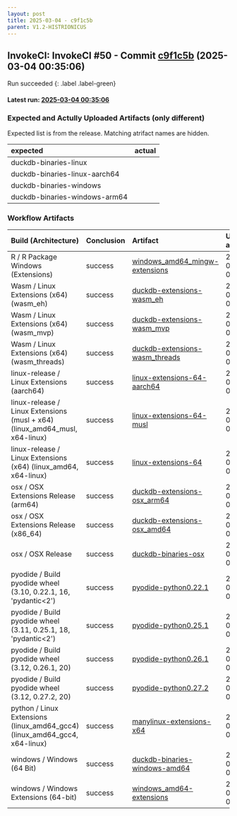 ```yaml
---
layout: post
title: 2025-03-04 - c9f1c5b
parent: V1.2-HISTRIONICUS
---
```



## InvokeCI: InvokeCI #50 - Commit [c9f1c5b](https://github.com/duckdb/duckdb/actions/runs/13643493105) (2025-03-04 00:35:06)
 Run succeeded
{: .label .label-green}
#### Latest run: [ 2025-03-04 00:35:06 ](https://github.com/duckdb/duckdb/actions/runs/13643493105)

### Expected and Actully Uploaded Artifacts (only different)
Expected list is from the release.
Matching atrifact names are hidden.

| expected                      | actual   |
|:------------------------------|:---------|
| duckdb-binaries-linux         |          |
| duckdb-binaries-linux-aarch64 |          |
| duckdb-binaries-windows       |          |
| duckdb-binaries-windows-arm64 |          |

### Workflow Artifacts

| Build (Architecture)                                                        | Conclusion   | Artifact                                                                                                         | Uploaded at         |
|:----------------------------------------------------------------------------|:-------------|:-----------------------------------------------------------------------------------------------------------------|:--------------------|
| R / R Package Windows (Extensions)                                          | success      | [windows_amd64_mingw-extensions](https://github.com/duckdb/duckdb/actions/runs/13643493105/artifacts/2685785858) | 2025-03-04 01:46:31 |
| Wasm / Linux Extensions (x64) (wasm_eh)                                     | success      | [duckdb-extensions-wasm_eh](https://github.com/duckdb/duckdb/actions/runs/13643493105/artifacts/2685629416)      | 2025-03-04 01:05:39 |
| Wasm / Linux Extensions (x64) (wasm_mvp)                                    | success      | [duckdb-extensions-wasm_mvp](https://github.com/duckdb/duckdb/actions/runs/13643493105/artifacts/2685687373)     | 2025-03-04 01:21:05 |
| Wasm / Linux Extensions (x64) (wasm_threads)                                | success      | [duckdb-extensions-wasm_threads](https://github.com/duckdb/duckdb/actions/runs/13643493105/artifacts/2685633908) | 2025-03-04 01:06:53 |
| linux-release / Linux Extensions (aarch64)                                  | success      | [linux-extensions-64-aarch64](https://github.com/duckdb/duckdb/actions/runs/13643493105/artifacts/2686079275)    | 2025-03-04 03:09:55 |
| linux-release / Linux Extensions (musl + x64) (linux_amd64_musl, x64-linux) | success      | [linux-extensions-64-musl](https://github.com/duckdb/duckdb/actions/runs/13643493105/artifacts/2686007721)       | 2025-03-04 02:49:51 |
| linux-release / Linux Extensions (x64) (linux_amd64, x64-linux)             | success      | [linux-extensions-64](https://github.com/duckdb/duckdb/actions/runs/13643493105/artifacts/2685708334)            | 2025-03-04 01:26:58 |
| osx / OSX Extensions Release (arm64)                                        | success      | [duckdb-extensions-osx_arm64](https://github.com/duckdb/duckdb/actions/runs/13643493105/artifacts/2685869010)    | 2025-03-04 02:09:04 |
| osx / OSX Extensions Release (x86_64)                                       | success      | [duckdb-extensions-osx_amd64](https://github.com/duckdb/duckdb/actions/runs/13643493105/artifacts/2685884138)    | 2025-03-04 02:13:18 |
| osx / OSX Release                                                           | success      | [duckdb-binaries-osx](https://github.com/duckdb/duckdb/actions/runs/13643493105/artifacts/2685691326)            | 2025-03-04 01:22:09 |
| pyodide / Build pyodide wheel (3.10, 0.22.1, 16, 'pydantic<2')              | success      | [pyodide-python0.22.1](https://github.com/duckdb/duckdb/actions/runs/13643493105/artifacts/2685579500)           | 2025-03-04 00:52:05 |
| pyodide / Build pyodide wheel (3.11, 0.25.1, 18, 'pydantic<2')              | success      | [pyodide-python0.25.1](https://github.com/duckdb/duckdb/actions/runs/13643493105/artifacts/2685572751)           | 2025-03-04 00:50:21 |
| pyodide / Build pyodide wheel (3.12, 0.26.1, 20)                            | success      | [pyodide-python0.26.1](https://github.com/duckdb/duckdb/actions/runs/13643493105/artifacts/2685574486)           | 2025-03-04 00:50:48 |
| pyodide / Build pyodide wheel (3.12, 0.27.2, 20)                            | success      | [pyodide-python0.27.2](https://github.com/duckdb/duckdb/actions/runs/13643493105/artifacts/2685574877)           | 2025-03-04 00:50:54 |
| python / Linux Extensions (linux_amd64_gcc4) (linux_amd64_gcc4, x64-linux)  | success      | [manylinux-extensions-x64](https://github.com/duckdb/duckdb/actions/runs/13643493105/artifacts/2685790944)       | 2025-03-04 01:47:48 |
| windows / Windows (64 Bit)                                                  | success      | [duckdb-binaries-windows-amd64](https://github.com/duckdb/duckdb/actions/runs/13643493105/artifacts/2685683977)  | 2025-03-04 01:20:14 |
| windows / Windows Extensions (64-bit)                                       | success      | [windows_amd64-extensions](https://github.com/duckdb/duckdb/actions/runs/13643493105/artifacts/2686037478)       | 2025-03-04 02:57:55 |
